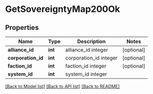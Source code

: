 # GetSovereigntyMap200Ok

## Properties
Name | Type | Description | Notes
------------ | ------------- | ------------- | -------------
**alliance_id** | **int** | alliance_id integer | [optional] 
**corporation_id** | **int** | corporation_id integer | [optional] 
**faction_id** | **int** | faction_id integer | [optional] 
**system_id** | **int** | system_id integer | 

[[Back to Model list]](../README.md#documentation-for-models) [[Back to API list]](../README.md#documentation-for-api-endpoints) [[Back to README]](../README.md)


